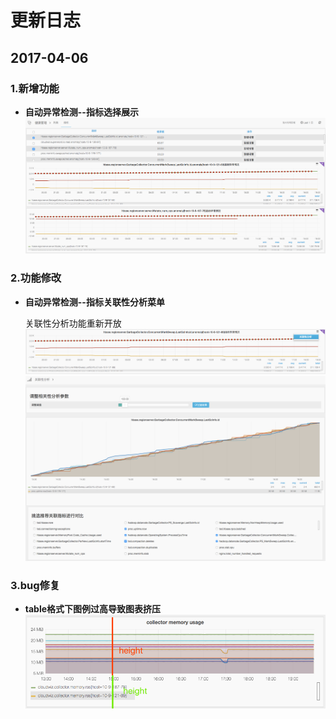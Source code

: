 # **更新日志**

## 2017-04-06

### 1.新增功能
* **自动异常检测--指标选择展示**
![](/part5/images/7-4-1.png)
    
### 2.功能修改
* **自动异常检测--指标关联性分析菜单**

    关联性分析功能重新开放
![](/part5/images/7-4-2.png)
![](/part5/images/7-4-3.png)

### 3.bug修复
* **table格式下图例过高导致图表挤压**
![](/part5/images/7-4-4.png)

